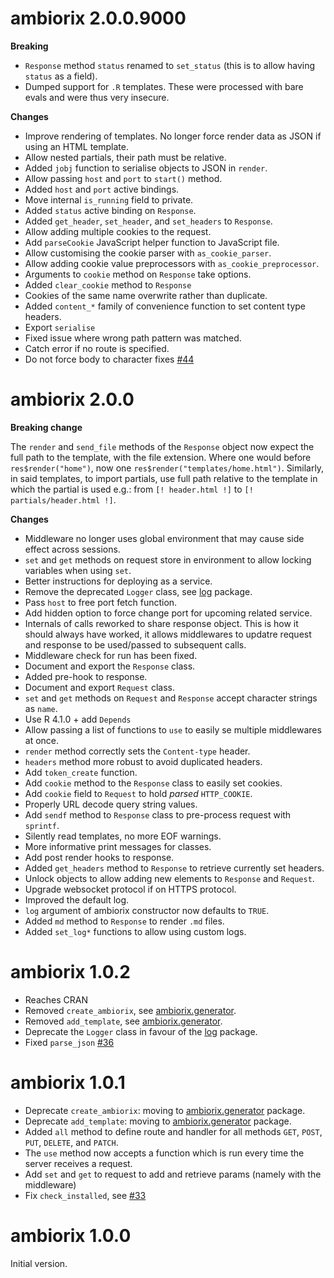 # ambiorix 2.0.0.9000

__Breaking__

- `Response` method `status` renamed to `set_status`
(this is to allow having `status` as a field).
- Dumped support for `.R` templates. These were processed
with bare evals and were thus very insecure.

__Changes__

- Improve rendering of templates.
No longer force render data as JSON if using an HTML template.
- Allow nested partials, their path must be relative.
- Added `jobj` function to serialise objects to JSON in `render`.
- Allow passing `host` and `port` to `start()` method.
- Added `host` and `port` active bindings.
- Move internal `is_running` field to private.
- Added `status` active binding on `Response`.
- Added `get_header`, `set_header`, and `set_headers` to `Response`.
- Allow adding multiple cookies to the request.
- Add `parseCookie` JavaScript helper function to JavaScript file.
- Allow customising the cookie parser with `as_cookie_parser`.
- Allow adding cookie value preprocessors with `as_cookie_preprocessor`.
- Arguments to `cookie` method on `Response` take options.
- Added `clear_cookie` method to `Response`
- Cookies of the same name overwrite rather than duplicate.
- Added `content_*` family of convenience function to set content type headers.
- Export `serialise`
- Fixed issue where wrong path pattern was matched.
- Catch error if no route is specified.
- Do not force body to character fixes [#44](https://github.com/devOpifex/ambiorix/issues/44)

# ambiorix 2.0.0

__Breaking change__

The `render` and `send_file` methods of the `Response` object now
expect the full path to the template, with the file extension.
Where one would before `res$render("home")`, now one
`res$render("templates/home.html")`.
Similarly, in said templates, to import partials, 
use full path relative to the template in which the partial is used
e.g.: from `[! header.html !]` to `[! partials/header.html !]`.

__Changes__

- Middleware no longer uses global environment that may cause side effect
across sessions.
- `set` and `get` methods on request store in environment to allow
locking variables when using `set`.
- Better instructions for deploying as a service.
- Remove the deprecated `Logger` class, see [log](https://github.com/devOpifex/log) package.
- Pass `host` to free port fetch function.
- Add hidden option to force change port for upcoming related service.
- Internals of calls reworked to share response object. 
This is how it should always have worked, it allows middlewares to 
updatre request and response to be used/passed to subsequent calls.
- Middleware check for run has been fixed.
- Document and export the `Response` class.
- Added pre-hook to response.
- Document and export `Request` class.
- `set` and `get` methods on `Request` and `Response` accept character
strings as `name`. 
- Use R 4.1.0 + add `Depends`
- Allow passing a list of functions to `use` to easily se multiple
middlewares at once.
- `render` method correctly sets the `Content-type` header.
- `headers` method more robust to avoid duplicated headers.
- Add `token_create` function.
- Add `cookie` method to the `Response` class to easily set cookies.
- Add `cookie` field to `Request` to hold _parsed_ `HTTP_COOKIE`.
- Properly URL decode query string values.
- Add `sendf` method to `Response` class to pre-process request
with `sprintf`.
- Silently read templates, no more EOF warnings.
- More informative print messages for classes.
- Add post render hooks to response.
- Added `get_headers` method to `Response` to retrieve currently set headers.
- Unlock objects to allow adding new elements to `Response` and `Request`.
- Upgrade websocket protocol if on HTTPS protocol.
- Improved the default log.
- `log` argument of ambiorix constructor now defaults to `TRUE`.
- Added `md` method to `Response` to render `.md` files.
- Added `set_log*` functions to allow using custom logs.

# ambiorix 1.0.2

- Reaches CRAN
- Removed `create_ambiorix`, see [ambiorix.generator](https://github.com/devOpifex/ambiorix.generator).
- Removed `add_template`, see [ambiorix.generator](https://github.com/devOpifex/ambiorix.generator).
- Deprecate the `Logger` class in favour of the [log](https://github.com/devOpifex/log) package.
- Fixed `parse_json` [#36](https://github.com/devOpifex/ambiorix/issues/36)

# ambiorix 1.0.1

- Deprecate `create_ambiorix`: moving to [ambiorix.generator](https://github.com/devOpifex/ambiorix.generator) package.
- Deprecate `add_template`: moving to [ambiorix.generator](https://github.com/devOpifex/ambiorix.generator) package.
- Added `all` method to define route and handler for all methods `GET`, `POST`, `PUT`, `DELETE`, and `PATCH`.
- The `use` method now accepts a function which is run every time the server receives a request.
- Add `set` and `get` to request to add and retrieve params (namely with the middleware)
- Fix `check_installed`, see [#33](https://github.com/devOpifex/ambiorix/issues/33)

# ambiorix 1.0.0

Initial version.

